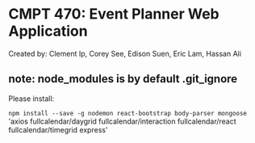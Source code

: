 # CMPT 470: Event Planner Web Application

Created by: Clement Ip, Corey See, Edison Suen, Eric Lam, Hassan Ali

## note: node_modules is by default .git_ignore

Please install:

`npm install --save -g nodemon react-bootstrap body-parser mongoose`
'axios fullcalendar/daygrid fullcalendar/interaction fullcalendar/react fullcalendar/timegrid express'